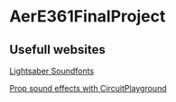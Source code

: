 # AerE361FinalProject

## Usefull websites
[Lightsaber Soundfonts](https://sabersourcing.com/list-of-free-lightsaber-sound-fonts/)


[Prop sound effects with CircuitPlayground](https://learn.adafruit.com/sword-and-wand-prop-effects-with-circuit-playground/overview)
